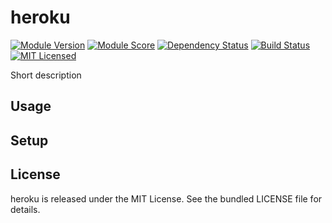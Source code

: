 heroku
==============

[![Module Version](https://img.shields.io/puppetforge/v/akerl/heroku.svg)](https://forge.puppetlabs.com/akerl/heroku)
[![Module Score](https://img.shields.io/puppetforge/f/akerl/heroku.svg)](https://forge.puppetlabs.com/akerl/heroku/scores)
[![Dependency Status](https://img.shields.io/gemnasium/akerl/heroku.svg)](https://gemnasium.com/akerl/heroku)
[![Build Status](https://img.shields.io/travis/akerl/heroku.svg)](https://travis-ci.org/akerl/heroku)
[![MIT Licensed](https://img.shields.io/badge/license-MIT-green.svg)](https://tldrlegal.com/license/mit-license)

Short description

## Usage

## Setup

## License

heroku is released under the MIT License. See the bundled LICENSE file for details.

